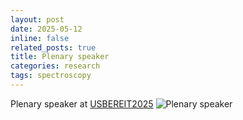 ```yaml
---
layout: post
date: 2025-05-12
inline: false
related_posts: true
title: Plenary speaker
categories: research
tags: spectroscopy
---
```


Plenary speaker at [USBEREIT2025](https://usbereit.ieeesiberia.org/)
![Plenary speaker](/assets/img/2025/invited_yk.jpeg)